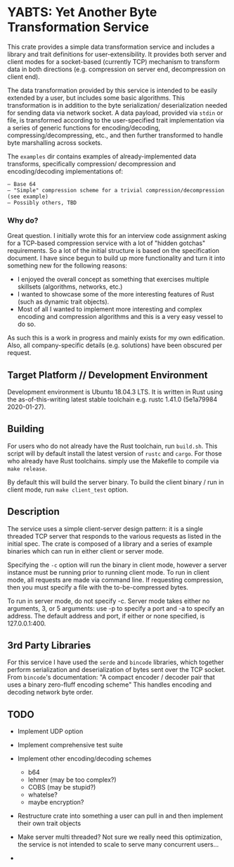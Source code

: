 # YABTS: Yet Another Byte Transformation Service #

This crate provides a simple data transformation service and includes a library 
and trait definitions for user-extensibility. It provides both server and client 
modes for a socket-based (currently TCP) mechanism to transform data in both 
directions (e.g. compression on server end, decompression on client end). 

The data transformation provided by this service is intended to be easily extended 
by a user, but includes some basic algorithms. This transformation is in addition 
to the byte serialization/ deserialization needed for sending data via network 
socket. A data payload, provided via `stdin` or file, is transformed according to 
the user-specified trait implementation via a series of generic functions for 
encoding/decoding, compressing/decompressing, etc., and then further transformed 
to handle byte marshalling across sockets. 

The `examples` dir contains  examples of already-implemented data transforms, 
specifically compression/ decompression and encoding/decoding implementations of:

    – Base 64
    – "Simple" compression scheme for a trivial compression/decompression (see example)
    – Possibly others, TBD

### Why do? ###

Great question. I initially wrote this for an interview code assignment asking for a 
TCP-based compression service with a lot of "hidden gotchas" requirements. So a lot 
of the initial structure is based on the specification document. 
I have since begun to build up more functionality and turn it into something new
 for the following reasons:
 - I enjoyed the overall concept as something that exercises multiple skillsets (algorithms, networks, etc.) 
 - I wanted to showcase some of the more interesting features of Rust 
(such as dynamic trait objects). 
 - Most of all I wanted to implement more interesting and complex 
 encoding and compression algorithms and this is a very easy vessel to do so.
 
As such this is a work in progress and mainly exists for my own edification. Also, all company-specific details (e.g. solutions) have
been obscured per request. 

## Target Platform // Development Environment ##

Development environment is Ubuntu 18.04.3 LTS. It is written in Rust using the 
as-of-this-writing latest stable toolchain e.g. rustc 1.41.0 (5e1a79984 2020-01-27).

## Building ##
 
For users who do not already have the Rust toolchain, run `build.sh`. This script 
will by default install the latest version of `rustc` and `cargo`. For those who
already have Rust toolchains. simply use the Makefile to compile via `make release`. 

By default this will build the server binary. To build the client binary / run in
client mode, run `make client_test` option. 

## Description ##

The service uses a simple client-server design pattern: it is a single
threaded TCP server that responds to the various requests as listed 
in the initial spec. The crate is composed of a library and a series of example binaries 
which can run in either client or server mode. 

Specifying the `-c` option will run the binary in client mode, however a server instance 
must be running prior to running client mode. To run in client mode, all requests
are made via command line. If requesting compression, then you must specify a file
with the to-be-compressed bytes.  

To run in server mode, do not specify -c. Server mode takes either no arguments, 3, 
or 5 arguments: use -p to specify a port and -a to specify an address. 
The default address and port, if either or none specified, is 127.0.0.1:400.


## 3rd Party Libraries ##

For this service I have used the `serde` and `bincode` libraries, which together
perform serialization and deserialization of bytes sent over the TCP socket. From 
`bincode`'s documentation: "A compact encoder / decoder pair that uses a binary 
zero-fluff encoding scheme" This handles encoding and decoding network byte order.


## TODO ##
- Implement UDP option
- Implement comprehensive test suite
- Implement other encoding/decoding schemes
    
    - b64
    - lehmer (may be too complex?)
    - COBS (may be stupid?)
    - whatelse?
    - maybe encryption?
   
- Restructure crate into something a user can pull in and then implement their own trait objects
- Make server multi threaded? Not sure we really need this optimization, 
the service is not intended to scale to serve many concurrent users...
- 
